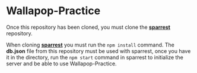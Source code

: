 # Wallapop-Practice

Once this repository has been cloned, you must clone the [**sparrest**](https://github.com/kasappeal/sparrest.js) repository. 

When cloning [**sparrest**](https://github.com/kasappeal/sparrest.js) you must run the ```npm install``` command. The **db.json** file from this repository must be used with sparrest, once you have it in the directory, run the ```npm start``` command in sparrest to initialize the server and be able to use Wallapop-Practice.